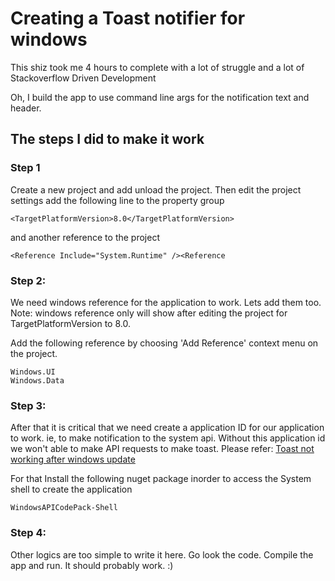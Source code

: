 ﻿# Creating a Toast notifier for windows

This shiz took me 4 hours to complete with a lot of struggle and a lot of Stackoverflow Driven Development

Oh, I build the app to use command line args for the notification text and header.

## The steps I did to make it work

### Step 1
Create a new project and add unload the project. Then edit the project settings add the following line to the property group
```
<TargetPlatformVersion>8.0</TargetPlatformVersion> 
```
and another reference to the project
```
<Reference Include="System.Runtime" /><Reference 
```
### Step 2:
We need windows reference for the application to work. Lets add them too. 
Note: windows reference only will show after editing the project for TargetPlatformVersion to 8.0.

Add the following reference by choosing 'Add Reference' context menu on the project.
```
Windows.UI
Windows.Data
```
### Step 3:
After that it is critical that we need create a application ID for our application to work. ie, to make notification to the system api.
Without this application id we won't able to make API requests to make toast. Please refer: [Toast not working after windows update](https://stackoverflow.com/questions/46814858/toast-notification-not-working-on-windows-fall-creators-update)

For that 
Install the following nuget package inorder to access the System shell to create the application
```
WindowsAPICodePack-Shell
```
### Step 4:
Other logics are too simple to write it here. Go look the code.
Compile the app and run. It should probably work. :)

	
